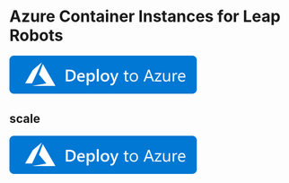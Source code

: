# Azure Container Instances for Leap Robots

[![Deploy To Azure](https://raw.githubusercontent.com/Azure/azure-quickstart-templates/master/1-CONTRIBUTION-GUIDE/images/deploytoazure.svg?sanitize=true)](https://portal.azure.com/#create/Microsoft.Template/uri/https%3A%2F%2Fraw.githubusercontent.com%2Fleap-cognizant-2020%2Fdocker-robot%2Fmaster%2Fjdk-11-chrome%2Fazure%2Fazuredeploy.json)

## scale
[![Deploy To Azure (scale)](https://raw.githubusercontent.com/Azure/azure-quickstart-templates/master/1-CONTRIBUTION-GUIDE/images/deploytoazure.svg?sanitize=true)](https://portal.azure.com/#create/Microsoft.Template/uri/https%3A%2F%2Fraw.githubusercontent.com%2Fleap-cognizant-2020%2Fdocker-robot%2Fmaster%2Fjdk-11-chrome%2Fazure%2Fazuredeploy-scale.json)
 
